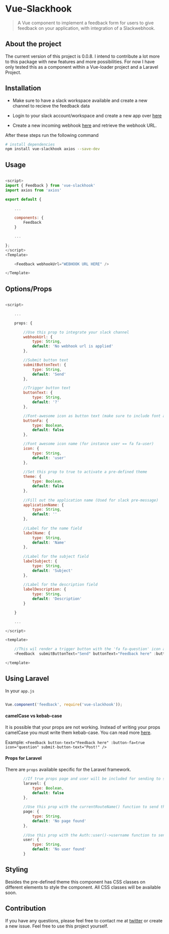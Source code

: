 # Vue-Slackhook

> A Vue component to implement a feedback form for users to give feedback on your application, with integration of a Slackwebhook.

## About the project

The current version of this project is 0.0.8. I intend to contribute a lot more to this package with new features and more possibilities. For now I have only tested this as a component within a Vue-loader project and a Laravel Project.

## Installation

- Make sure to have a slack workspace available and create a new channel to recieve the feedback data

- Login to your slack account/workspace and create a new app over [here](https://api.slack.com/apps?new_app=1)

- Create a new incoming webhook [here](https://my.slack.com/services/new/incoming-webhook/) and retrieve the webhook URL.

After these steps run the following command

``` bash
# install dependencies
npm install vue-slackhook axios --save-dev
```

## Usage

```javascript

<script>
import { Feedback } from 'vue-slackhook'
import axios from 'axios'

export default {
    
    ...

    components: {
        Feedback
    }

    ...

};
</script>
<Template>

    <Feedback webhookUrl="WEBHOOK URL HERE" />

</Template>
```

## Options/Props

```javascript

<script>

    ...

    props: {

        //Use this prop to integrate your slack channel
        webhookUrl: {
            type: String,
            default: 'No webhook url is applied'
        },

        //Submit button text
        submitButtonText: {
            type: String,
            default: 'Send'
        },

        //Trigger button text
        buttonText: {
            type: String,
            default: '?'
        },

        //Font-awesome icon as button text (make sure to include font awesome)
        buttonFa: {
            type: Boolean,
            default: false
        },

        //Font awesome icon name (for instance user == fa fa-user)
        icon: {
            type: String,
            default: 'user'
        },
        
        //Set this prop to true to activate a pre-defined theme
        theme: {
            type: Boolean,
            default: false
        },
        
        //Fill out the application name (Used for slack pre-message)
        applicationName: {
            type: String,
            default: ''
        },
        
        //Label for the name field
        labelName: {
            type: String,
            default: 'Name'
        },
        
        //Label for the subject field
        labelSubject: {
            type: String,
            default: 'Subject'
        },
        
        //Label for the description field
        labelDescription: {
            type: String,
            default: 'Description'
        }

    }

    ...

</script>

<template>

    //This wil render a trigger button with the 'fa fa-question' icon and a submit button that says 'Send'
    <Feedback  submitButtonText="Send" buttonText="Feedback here" :buttonFA="true"  icon="question" />

</template>    

```

## Using Laravel

In your `app.js`

```javascript

Vue.component('feedback', require('vue-slackhook'));

```

#### camelCase vs kebab-case

It is possible that your props are not working. Instead of writing your props camelCase you must write them kebab-case. You can read more [here](https://vuejs.org/v2/guide/components.html#camelCase-vs-kebab-case). 

Example: `<Feedback button-text="Feedback here" :button-fa=true icon="question" submit-button-text="Post!" />`

#### Props for Laravel

There are `props` available specific for the Laravel framework.

```javascript
        //If true props page and user will be included for sending to slack
        laravel: {
            type: Boolean,
            default: false
        },
        
        //Use this prop with the currentRouteName() function to send the current route
        page: {
            type: String,
            default: 'No page found'
        },
        
        //Use this prop with the Auth::user()->username function to send the logged in user
        user: {
            type: String,
            default: 'No user found'
        }

```

## Styling

Besides the pre-defined theme this component has CSS classes on different elements to style the component. All CSS classes will be available soon.

## Contribution

If you have any questions, please feel free to contact me at [twitter](https://twitter.com/glenngijsberts) or create a new issue. Feel free to use this project yourself.
